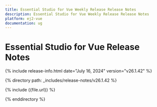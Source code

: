 ```yaml
---
title: Essential Studio for Vue Weekly Release Release Notes  
description: Essential Studio for Vue Weekly Release Release Notes  
platform: ej2-vue
documentation: ug
---
```


# Essential Studio for Vue  Release Notes  

{% include release-info.html date="July 16, 2024"  version="v26.1.42" %}

{% directory path: _includes/release-notes/v26.1.42 %}

{% include {{file.url}} %}

{% enddirectory %}